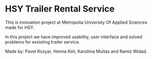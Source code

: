 # HSY Trailer Rental Service

This is innovation project at Metropolia University Of Applied Sciences made for HSY.

In this project we have improved usability, user interface and solved problems for exsisting trailer service.

Made by: Pavel Kozyar, Henna Koli, Karoliina Multas and Ramiz Widad.
